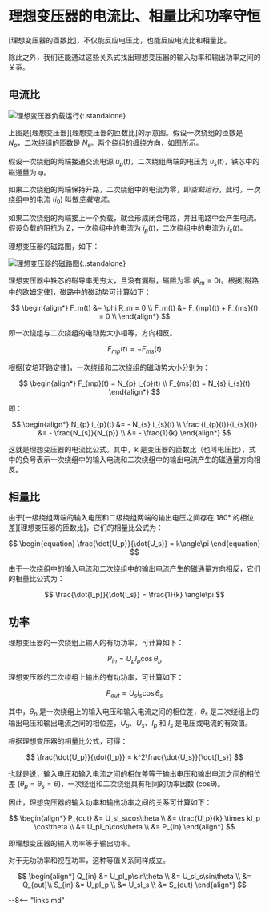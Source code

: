 # 理想变压器的电流比、相量比和功率守恒

[理想变压器的匝数比]，不仅能反应电压比，也能反应电流比和相量比。

除此之外，我们还能通过这些关系式找出理想变压器的输入功率和输出功率之间的关系。

## 电流比

![理想变压器负载运行](https://pic2.zhimg.com/v2-d83a755ae0d53781e07a1938b16e2d83_1440w.jpg "理想变压器负载运行"){:.standalone}

上图是[理想变压器][理想变压器的匝数比]的示意图。假设一次绕组的匝数是 $N_{p}$，二次绕组的匝数是 $N_{s}$。两个绕组的缠绕方向，如图所示。

假设一次绕组的两端接通交流电源 $u_{p}(t)$，二次绕组两端的电压为 $u_{s}(t)$，铁芯中的磁通量为 φ。

如果二次绕组的两端保持开路，二次绕组中的电流为零，即*空载运行*。此时，一次绕组中的电流 ($i_{0}$) 叫做*空载电流*。

如果二次绕组的两端接上一个负载，就会形成闭合电路，并且电路中会产生电流。假设负载的阻抗为 Z，一次绕组中的电流为 $i_{p}(t)$，二次绕组中的电流为 $i_{s}(t)$。

理想变压器的磁路图，如下：

![理想变压器的磁路图](https://pic4.zhimg.com/v2-4c2deba417fd82819504f5b7c2d571e9_1440w.jpg "理想变压器的磁路图"){:.standalone}

理想变压器中铁芯的磁导率无穷大，且没有漏磁，磁阻为零 ($R_{m}=0$)。根据[磁路中的欧姆定律]，磁路中的磁动势可计算如下：

$$
\begin{align*}
F_m(t) &= \phi R_m = 0 \\
F_m(t) &= F_{mp}(t) + F_{ms}(t) = 0 \\
\end{align*}
$$

即一次绕组与二次绕组的电动势大小相等，方向相反。

$$
 F_{mp}(t) = - F_{ms}(t) 
$$


根据[安培环路定律]，一次绕组和二次绕组的磁动势大小分别为：

$$
\begin{align*}
  F_{mp}(t) = N_{p} i_{p}(t) \\
  F_{ms}(t) = N_{s} i_{s}(t)
\end{align*}
$$

即：

$$
\begin{align*}
  N_{p} i_{p}(t) &= - N_{s} i_{s}(t) \\
  \frac {i_{p}(t)}{i_{s}(t)} &= - \frac{N_{s}}{N_{p}} \\
                             &= - \frac{1}{k} 
\end{align*}
$$

这就是理想变压器的电流比公式。其中，k 是变压器的匝数比（也叫电压比），式中的负号表示一次绕组中的输入电流和二次绕组中的输出电流产生的磁通量方向相反。

## 相量比

由于[一级绕组两端的输入电压和二级绕组两端的输出电压之间存在 180° 的相位差][理想变压器的匝数比]，它们的相量比公式为：

$$
\begin{equation}
  \frac{\dot{U_p}}{\dot{U_s}} = k\angle\pi
\end{equation}
$$

由于一次绕组中的输入电流和二次绕组中的输出电流产生的磁通量方向相反，它们的相量比公式为：

$$
\frac{\dot{I_p}}{\dot{I_s}} = \frac{1}{k} \angle\pi
$$

## 功率

理想变压器的一次绕组上输入的有功功率，可计算如下：

$$
 P_{in} = U_pI_p \cos \theta_p 
$$

理想变压器的二次绕组上输出的有功功率，可计算如下：

$$
 P_{out} = U_sI_s \cos \theta_s 
$$

其中，$θ_p$ 是一次绕组上的输入电压和输入电流之间的相位差，$θ_s$ 是二次绕组上的输出电压和输出电流之间的相位差，$U_p$、$U_s$、$I_p$ 和 $I_s$ 是电压或电流的有效值。

根据理想变压器的相量比公式，可得：

$$
\frac{\dot{U_p}}{\dot{I_p}} = k^2\frac{\dot{U_s}}{\dot{I_s}}
$$

也就是说，输入电压和输入电流之间的相位差等于输出电压和输出电流之间的相位差 ($θ_p = θ_s = θ$)，一次绕组和二次绕组具有相同的功率因数 (cosθ)。

因此，理想变压器的输入功率和输出功率之间的关系可计算如下：

$$
\begin{align*}
  P_{out} &= U_sI_s\cos\theta \\
          &= \frac{U_p}{k} \times kI_p \cos\theta \\
          &= U_pI_p\cos\theta \\
          &= P_{in}
\end{align*}
$$

即理想变压器的输入功率等于输出功率。

对于无功功率和视在功率，这种等值关系同样成立。

$$
\begin{align*}
  Q_{in} &= U_pI_p\sin\theta \\
         &= U_sI_s\sin\theta \\
         &= Q_{out}\\
  S_{in} &= U_pI_p \\
         &= U_sI_s \\
         &= S_{out}
\end{align*}
$$

--8<-- "links.md"